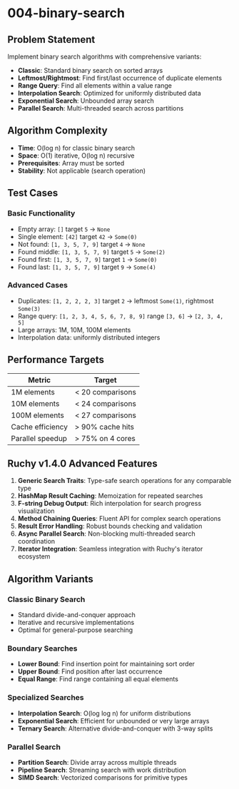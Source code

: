 # 004-binary-search

## Problem Statement

Implement binary search algorithms with comprehensive variants:
- **Classic**: Standard binary search on sorted arrays
- **Leftmost/Rightmost**: Find first/last occurrence of duplicate elements
- **Range Query**: Find all elements within a value range
- **Interpolation Search**: Optimized for uniformly distributed data
- **Exponential Search**: Unbounded array search
- **Parallel Search**: Multi-threaded search across partitions

## Algorithm Complexity

- **Time**: O(log n) for classic binary search
- **Space**: O(1) iterative, O(log n) recursive
- **Prerequisites**: Array must be sorted
- **Stability**: Not applicable (search operation)

## Test Cases

### Basic Functionality
- Empty array: `[]` target `5` → `None`
- Single element: `[42]` target `42` → `Some(0)`
- Not found: `[1, 3, 5, 7, 9]` target `4` → `None`
- Found middle: `[1, 3, 5, 7, 9]` target `5` → `Some(2)`
- Found first: `[1, 3, 5, 7, 9]` target `1` → `Some(0)`
- Found last: `[1, 3, 5, 7, 9]` target `9` → `Some(4)`

### Advanced Cases
- Duplicates: `[1, 2, 2, 2, 3]` target `2` → leftmost `Some(1)`, rightmost `Some(3)`
- Range query: `[1, 2, 3, 4, 5, 6, 7, 8, 9]` range `[3, 6]` → `[2, 3, 4, 5]`
- Large arrays: 1M, 10M, 100M elements
- Interpolation data: uniformly distributed integers

## Performance Targets

| Metric | Target |
|--------|---------|
| 1M elements | < 20 comparisons |
| 10M elements | < 24 comparisons |
| 100M elements | < 27 comparisons |
| Cache efficiency | > 90% cache hits |
| Parallel speedup | > 75% on 4 cores |

## Ruchy v1.4.0 Advanced Features

1. **Generic Search Traits**: Type-safe search operations for any comparable type
2. **HashMap Result Caching**: Memoization for repeated searches
3. **F-string Debug Output**: Rich interpolation for search progress visualization
4. **Method Chaining Queries**: Fluent API for complex search operations
5. **Result Error Handling**: Robust bounds checking and validation
6. **Async Parallel Search**: Non-blocking multi-threaded search coordination
7. **Iterator Integration**: Seamless integration with Ruchy's iterator ecosystem

## Algorithm Variants

### Classic Binary Search
- Standard divide-and-conquer approach
- Iterative and recursive implementations
- Optimal for general-purpose searching

### Boundary Searches
- **Lower Bound**: Find insertion point for maintaining sort order
- **Upper Bound**: Find position after last occurrence
- **Equal Range**: Find range containing all equal elements

### Specialized Searches
- **Interpolation Search**: O(log log n) for uniform distributions
- **Exponential Search**: Efficient for unbounded or very large arrays
- **Ternary Search**: Alternative divide-and-conquer with 3-way splits

### Parallel Search
- **Partition Search**: Divide array across multiple threads
- **Pipeline Search**: Streaming search with work distribution
- **SIMD Search**: Vectorized comparisons for primitive types
